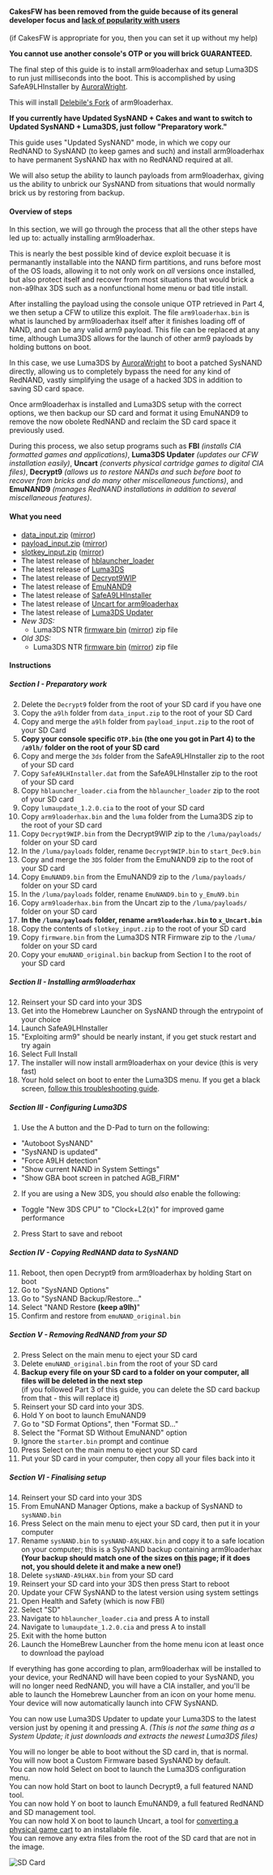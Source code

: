 #### CakesFW has been removed from the guide because of its general developer focus and [lack of popularity with users](http://i.imgur.com/iEC5KHt.png)

(if CakesFW is appropriate for you, then you can set it up without my help)

**You cannot use another console's OTP or you will brick GUARANTEED.**

The final step of this guide is to install arm9loaderhax and setup Luma3DS to run just milliseconds into the boot. This is accomplished by using SafeA9LHInstaller by [AuroraWright](https://github.com/AuroraWright/).

This will install [Delebile's Fork](https://github.com/delebile/arm9loaderhax) of arm9loaderhax.

**If you currently have Updated SysNAND + Cakes and want to switch to Updated SysNAND + Luma3DS, just follow "Preparatory work."**

This guide uses "Updated SysNAND" mode, in which we copy our RedNAND to SysNAND (to keep games and such) and install arm9loaderhax to have permanent SysNAND hax with no RedNAND required at all.

We will also setup the ability to launch payloads from arm9loaderhax, giving us the ability to unbrick our SysNAND from situations that would normally brick us by restoring from backup.

#### Overview of steps

In this section, we will go through the process that all the other steps have led up to: actually installing arm9loaderhax.

This is nearly the best possible kind of device exploit becuase it is permanantly installable into the NAND firm partitions, and runs before most of the OS loads, allowing it to not only work on *all* versions once installed, but also protect itself and recover from most situations that would brick a non-a9lhax 3DS such as a nonfunctional home menu or bad title install.

After installing the payload using the console unique OTP retrieved in Part 4, we then setup a CFW to utilize this exploit. The file `arm9loaderhax.bin` is what is launched by arm9loaderhax itself after it finishes loading off of NAND, and can be any valid arm9 payload. This file can be replaced at any time, although Luma3DS allows for the launch of other arm9 payloads by holding buttons on boot.

In this case, we use Luma3DS by [AuroraWright](https://github.com/AuroraWright/) to boot a patched SysNAND directly, allowing us to completely bypass the need for any kind of RedNAND, vastly simplifying the usage of a hacked 3DS in addition to saving SD card space.

Once arm9loaderhax is installed and Luma3DS setup with the correct options, we then backup our SD card and format it using EmuNAND9 to remove the now obolete RedNAND and reclaim the SD card space it previously used.

During this process, we also setup programs such as **FBI** *(installs CIA formatted games and applications)*, **Luma3DS Updater** *(updates our CFW installation easily)*, **Uncart** *(converts physical cartridge games to digital CIA files)*, **Decrypt9** *(allows us to restore NANDs and such before boot to recover from bricks and do many other miscellaneous functions)*, and **EmuNAND9** *(manages RedNAND installations in addition to several miscellaneous features)*.

#### What you need

* [data_input.zip](https://mega.nz/#!Qkth0BoI!pDgWMamN5cu6HZ91j238MNh7q5ROQKq-a6NLC7Q0dhU) ([mirror](https://drive.google.com/file/d/0BzPfvjeuhqoDZUVfWkJkYlM1UEU/view?usp=sharing))
* [payload_input.zip](https://mega.nz/#!YhNRVZAB!Dyx315T174kdy9E3IyOfeXEek-L8262BJnozHHMcez4) ([mirror](https://drive.google.com/file/d/0BzPfvjeuhqoDRjh1eXZDRmhXWUk/view?usp=sharing))
* [slotkey_input.zip](https://mega.nz/#!R0VQGDLJ!LIUoz_ErqmbXpOO2cBsmyG6KGCgBdR5xjOg7EPci5Ao) ([mirror](https://drive.google.com/open?id=0BzPfvjeuhqoDN0ZaTjFfQkpNc3M))
* The latest release of [hblauncher_loader](https://github.com/yellows8/hblauncher_loader/releases)
* The latest release of [Luma3DS](https://github.com/AuroraWright/Luma3DS/releases)
* The latest release of [Decrypt9WIP](https://github.com/d0k3/Decrypt9WIP/releases)
* The latest release of [EmuNAND9](https://github.com/d0k3/EmuNAND9/releases)
* The latest release of [SafeA9LHInstaller](https://github.com/AuroraWright/SafeA9LHInstaller/releases)
* The latest release of [Uncart for arm9loaderhax](https://github.com/AuroraWright/uncart/releases)
* The latest release of [Luma3DS Updater](http://3ds.intherack.com/files/lumaupdate_1.2.0.cia)
* *New 3DS:*
    + Luma3DS NTR [firmware bin](https://mega.nz/#!p0tTDJIQ!aikEtlvB8cjq-aJG9jC6GKx4uvlwN6oI9X2m1OY_ylE) ([mirror](https://drive.google.com/file/d/0BzPfvjeuhqoDM016eHZBQV95anc/view?usp=sharing)) zip file
* *Old 3DS:*
    + Luma3DS NTR [firmware bin](https://mega.nz/#!04lmVQxD!7IMsl4ChzKhkEaPXhCvEPmbEq_PpD9i06EzrIjtVSIQ) ([mirror](https://drive.google.com/file/d/0BzPfvjeuhqoDVFhnaVNzMlR4SVk/view?usp=sharing)) zip file

#### Instructions

##### Section I - Preparatory work

2. Delete the `Decrypt9` folder from the root of your SD card if you have one
3. Copy the `a9lh` folder from `data_input.zip` to the root of your SD Card
3. Copy and merge the `a9lh` folder from `payload_input.zip` to the root of your SD Card
4. **Copy your console specific `OTP.bin` (the one you got in Part 4) to the `/a9lh/` folder on the root of your SD card**
1. Copy and merge the `3ds` folder from the SafeA9LHInstaller zip to the root of your SD card
2. Copy `SafeA9LHInstaller.dat` from the SafeA9LHInstaller zip to the root of your SD card
3. Copy `hblauncher_loader.cia` from the `hblauncher_loader` zip to the root of your SD card
4. Copy `lumaupdate_1.2.0.cia` to the root of your SD card
1. Copy `arm9loaderhax.bin` and the `luma` folder from the Luma3DS zip to the root of your SD card
7. Copy `Decrypt9WIP.bin` from the Decrypt9WIP zip to the `/luma/payloads/` folder on your SD card
5. In the `/luma/payloads` folder, rename `Decrypt9WIP.bin` to `start_Dec9.bin`
1. Copy and merge the `3DS` folder from the EmuNAND9 zip to the root of your SD card
7. Copy `EmuNAND9.bin` from the EmuNAND9 zip to the `/luma/payloads/` folder on your SD card
5. In the `/luma/payloads` folder, rename `EmuNAND9.bin` to `y_EmuN9.bin`
7. Copy `arm9loaderhax.bin` from the Uncart zip to the `/luma/payloads/` folder on your SD card
5. **In the `/luma/payloads` folder, rename `arm9loaderhax.bin` to `x_Uncart.bin`**
1. Copy the contents of `slotkey_input.zip` to the root of your SD card
3. Copy `firmware.bin` from the Luma3DS NTR Firmware zip to the `/luma/` folder on your SD card
2. Copy your `emuNAND_original.bin` backup from Section I to the root of your SD card

##### Section II - Installing arm9loaderhax

12. Reinsert your SD card into your 3DS
14. Get into the Homebrew Launcher on SysNAND through the entrypoint of your choice
13. Launch SafeA9LHInstaller
14. "Exploiting arm9" should be nearly instant, if you get stuck restart and try again
14. Select Full Install
15. The installer will now install arm9loaderhax on your device (this is very fast)
16. Your hold select on boot to enter the Luma3DS menu. If you get a black screen, [follow this troubleshooting guide](https://github.com/Plailect/Guide/wiki/Troubleshooting#ts_sys_a9lh).

##### Section III - Configuring Luma3DS

1. Use the A button and the D-Pad to turn on the following:    
 + "Autoboot SysNAND"
 + "SysNAND is updated"
 + "Force A9LH detection"
 + "Show current NAND in System Settings"
 + "Show GBA boot screen in patched AGB_FIRM"
2. If you are using a New 3DS, you should *also* enable the following:
 + Toggle "New 3DS CPU" to "Clock+L2(x)" for improved game performance
2. Press Start to save and reboot

##### Section IV - Copying RedNAND data to SysNAND

11. Reboot, then open Decrypt9 from arm9loaderhax by holding Start on boot
1. Go to "SysNAND Options"
1. Go to "SysNAND Backup/Restore..."
2. Select "NAND Restore **(keep a9lh)**"
3. Confirm and restore from `emuNAND_original.bin`

##### Section V - Removing RedNAND from your SD

2. Press Select on the main menu to eject your SD card
4. Delete `emuNAND_original.bin` from the root of your SD card
3. **Backup every file on your SD card to a folder on your computer, all files will be deleted in the next step**    
(if you followed Part 3 of this guide, you can delete the SD card backup from that - this will replace it)
0. Reinsert your SD card into your 3DS.
2. Hold Y on boot to launch EmuNAND9
4. Go to "SD Format Options", then "Format SD..."
5. Select the "Format SD Without EmuNAND" option
9. Ignore the `starter.bin` prompt and continue
6. Press Select on the main menu to eject your SD card
9. Put your SD card in your computer, then copy all your files back into it

##### Section VI - Finalising setup

14. Reinsert your SD card into your 3DS
15. From EmuNAND Manager Options, make a backup of SysNAND to `sysNAND.bin`
14. Press Select on the main menu to eject your SD card, then put it in your computer
17. Rename `sysNAND.bin` to `sysNAND-A9LHAX.bin` and copy it to a safe location on your computer; this is a SysNAND backup containing arm9loaderhax **(Your backup should match one of the sizes on [this](https://github.com/Plailect/Guide/wiki/NAND-Size) page; if it does not, you should delete it and make a new one!)**
15. Delete `sysNAND-A9LHAX.bin` from your SD card
7. Reinsert your SD card into your 3DS then press Start to reboot
6. Update your CFW SysNAND to the latest version using system settings
8. Open Health and Safety (which is now FBI)
9. Select "SD"
9. Navigate to `hblauncher_loader.cia` and press A to install
9. Navigate to `lumaupdate_1.2.0.cia` and press A to install
10. Exit with the home button
10. Launch the HomeBrew Launcher from the home menu icon at least once to download the payload

If everything has gone according to plan, arm9loaderhax will be installed to your device, your RedNAND will have been copied to your SysNAND, you will no longer need RedNAND, you will have a CIA installer, and you'll be able to launch the Homebrew Launcher from an icon on your home menu. Your device will now automatically launch into CFW SysNAND.

You can now use Luma3DS Updater to update your Luma3DS to the latest version just by opening it and pressing A. *(This is not the same thing as a System Update; it just downloads and extracts the newest Luma3DS files)*

You will no longer be able to boot without the SD card in, that is normal.    
You will now boot a Custom Firmware based SysNAND by default.    
You can now hold Select on boot to launch the Luma3DS configuration menu.    
You can now hold Start on boot to launch Decrypt9, a full featured NAND tool.    
You can now hold Y on boot to launch EmuNAND9, a full featured RedNAND and SD management tool.    
You can now hold X on boot to launch Uncart, a tool for [converting a physical game cart](https://www.reddit.com/r/3dshacks/comments/4hwuhf/) to an installable file.    
You can remove any extra files from the root of the SD card that are not in the image.    

![SD Card](http://i.imgur.com/OxjXC1O.png)
